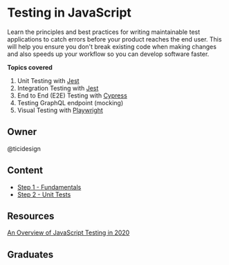 # Testing in JavaScript

Learn the principles and best practices for writing maintainable test applications to catch errors before your product reaches the end user. This will help you ensure you don't break existing code when making changes and also speeds up your workflow so you can develop software faster.

**Topics covered**

1.  Unit Testing with [Jest](http://facebook.github.io/jest)
2.  Integration Testing with [Jest](http://facebook.github.io/jest)
3.  End to End (E2E) Testing with [Cypress](https://www.cypress.io/)
4.  Testing GraphQL endpoint (mocking)
5.  Visual Testing with [Playwright](https://playwright.dev/)

## Owner

@ticidesign

## Content

- [Step 1 - Fundamentals](step1/)
- [Step 2 - Unit Tests](step2/)

## Resources

[An Overview of JavaScript Testing in 2020](https://medium.com/welldone-software/an-overview-of-javascript-testing-7ce7298b9870)

## Graduates
